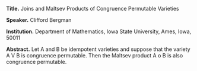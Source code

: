 **Title.** Joins and Maltsev Products of Congruence Permutable Varieties

**Speaker.** Clifford Bergman

**Institution.** Department of Mathematics, Iowa State University, Ames, Iowa, 50011

**Abstract.** 
Let A and B be idempotent varieties and suppose that the variety A V B is congruence permutable. 
Then the Maltsev product A o B is also congruence permutable.
